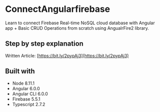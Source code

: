 # ConnectAngularfirebase

Learn to connect Firebase Real-time NoSQL cloud database with Angular app + Basic CRUD Operations from scratch using AngualrFire2 library.


## Step by step explanation
Written Article: [https://bit.ly/2pypAj3](https://bit.ly/2pypAj3)


## Built with
- Node 8.11.1
- Angular 6.0.0
- Angular CLI 6.0.0
- Firebase 5.5.1
- Typescript 2.7.2
